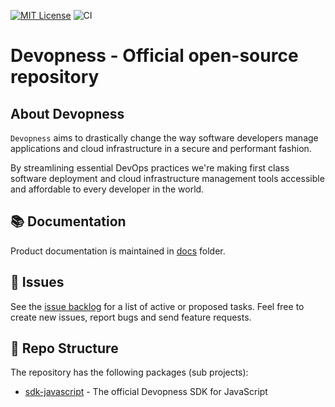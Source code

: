 [![MIT License](https://img.shields.io/badge/license-MIT_License-green.svg?style=flat-square)](https://github.com/devopness/devopness/blob/master/LICENSE)
![CI](https://github.com/devopness/sdk-js/workflows/CI/badge.svg)

# Devopness - Official open-source repository

## About Devopness
`Devopness` aims to drastically change the way software developers manage applications and cloud infrastructure in a secure and performant fashion.

By streamlining essential DevOps practices we're making first class software deployment and cloud infrastructure management tools accessible and affordable to every developer in the world.

## 📚 <a id="docs"></a>Documentation

Product documentation is maintained in [docs](/docs) folder.

## 🙋 <a id="issues"></a>Issues

See the [issue backlog](https://github.com/devopness/devopness/issues) for a list of active or proposed tasks. Feel free to create new issues, report bugs and send feature requests.

## 📂 <a id="repo"></a>Repo Structure

The repository has the following packages (sub projects):
- [sdk-javascript](packages/sdks/javascript) - The official Devopness SDK for JavaScript
